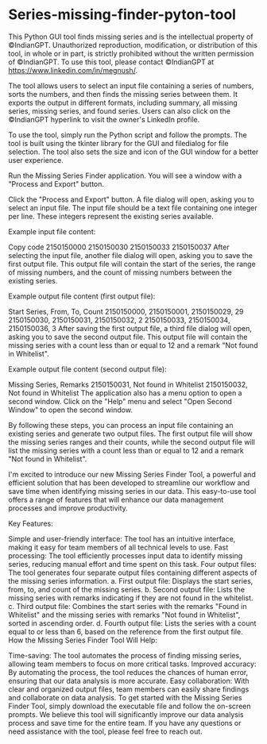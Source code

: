 # Series-missing-finder-pyton-tool
This Python GUI tool finds missing series and is the intellectual property of ©IndianGPT. Unauthorized reproduction, modification, or distribution of this tool, in whole or in part, is strictly prohibited without the written permission of ©IndianGPT. To use this tool, please contact ©IndianGPT at https://www.linkedin.com/in/megnush/.

The tool allows users to select an input file containing a series of numbers, sorts the numbers, and then finds the missing series between them. It exports the output in different formats, including summary, all missing series, missing series, and found series. Users can also click on the ©IndianGPT hyperlink to visit the owner's LinkedIn profile.

To use the tool, simply run the Python script and follow the prompts. The tool is built using the tkinter library for the GUI and filedialog for file selection. The tool also sets the size and icon of the GUI window for a better user experience.

Run the Missing Series Finder application. You will see a window with a "Process and Export" button.

Click the "Process and Export" button. A file dialog will open, asking you to select an input file. The input file should be a text file containing one integer per line. These integers represent the existing series available.

Example input file content:

Copy code
2150150000
2150150030
2150150033
2150150037
After selecting the input file, another file dialog will open, asking you to save the first output file. This output file will contain the start of the series, the range of missing numbers, and the count of missing numbers between the existing series.

Example output file content (first output file):

Start Series, From, To, Count
2150150000, 2150150001, 2150150029, 29
2150150030, 2150150031, 2150150032, 2
2150150033, 2150150034, 2150150036, 3
After saving the first output file, a third file dialog will open, asking you to save the second output file. This output file will contain the missing series with a count less than or equal to 12 and a remark "Not found in Whitelist".

Example output file content (second output file):


Missing Series, Remarks
2150150031, Not found in Whitelist
2150150032, Not found in Whitelist
The application also has a menu option to open a second window. Click on the "Help" menu and select "Open Second Window" to open the second window.

By following these steps, you can process an input file containing an existing series and generate two output files. The first output file will show the missing series ranges and their counts, while the second output file will list the missing series with a count less than or equal to 12 and a remark "Not found in Whitelist".


I'm excited to introduce our new Missing Series Finder Tool, a powerful and efficient solution that has been developed to streamline our workflow and save time when identifying missing series in our data. This easy-to-use tool offers a range of features that will enhance our data management processes and improve productivity.

Key Features:

Simple and user-friendly interface: The tool has an intuitive interface, making it easy for team members of all technical levels to use.
Fast processing: The tool efficiently processes input data to identify missing series, reducing manual effort and time spent on this task.
Four output files: The tool generates four separate output files containing different aspects of the missing series information.
a. First output file: Displays the start series, from, to, and count of the missing series.
b. Second output file: Lists the missing series with remarks indicating if they are not found in the whitelist.
c. Third output file: Combines the start series with the remarks "Found in Whitelist" and the missing series with remarks "Not found in Whitelist", sorted in ascending order.
d. Fourth output file: Lists the series with a count equal to or less than 6, based on the reference from the first output file.
How the Missing Series Finder Tool Will Help:

Time-saving: The tool automates the process of finding missing series, allowing team members to focus on more critical tasks.
Improved accuracy: By automating the process, the tool reduces the chances of human error, ensuring that our data analysis is more accurate.
Easy collaboration: With clear and organized output files, team members can easily share findings and collaborate on data analysis.
To get started with the Missing Series Finder Tool, simply download the executable file and follow the on-screen prompts. We believe this tool will significantly improve our data analysis process and save time for the entire team. If you have any questions or need assistance with the tool, please feel free to reach out.
